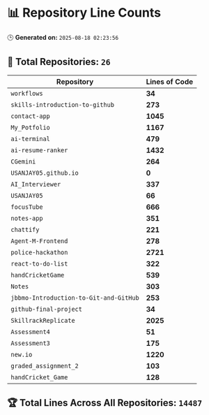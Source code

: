 # 📊 Repository Line Counts
🕒 **Generated on:** `2025-08-18 02:23:56`

## 🔹 **Total Repositories:** `26`

| Repository | Lines of Code |
|------------|--------------|
| `workflows` | **34** |
| `skills-introduction-to-github` | **273** |
| `contact-app` | **1045** |
| `My_Potfolio` | **1167** |
| `ai-terminal` | **479** |
| `ai-resume-ranker` | **1432** |
| `CGemini` | **264** |
| `USANJAY05.github.io` | **0** |
| `AI_Interviewer` | **337** |
| `USANJAY05` | **66** |
| `focusTube` | **666** |
| `notes-app` | **351** |
| `chattify` | **221** |
| `Agent-M-Frontend` | **278** |
| `police-hackathon` | **2721** |
| `react-to-do-list` | **322** |
| `handCricketGame` | **539** |
| `Notes` | **303** |
| `jbbmo-Introduction-to-Git-and-GitHub` | **253** |
| `github-final-project` | **34** |
| `SkillrackReplicate` | **2025** |
| `Assessment4` | **51** |
| `Assessment3` | **175** |
| `new.io` | **1220** |
| `graded_assignment_2` | **103** |
| `handCricket_Game` | **128** |
## 🏆 **Total Lines Across All Repositories:** `14487`
